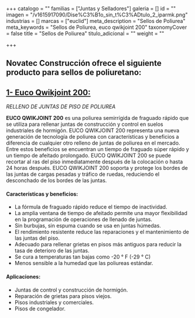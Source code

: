 +++
catalogo = ""
familias = ["Juntas y Selladores"]
galeria = []
id = ""
imagen = "/v1615917090/Dise%C3%B1o_sin_t%C3%ADtulo_2_iparmk.png"
industrias = []
marcas = ["euclid"]
meta_description = "Sellos de Poliurea"
meta_keywords = "Sellos de Poliurea, euco qwikjoint 200"
taxonomyCover = false
title = "Sellos de Poliurea"
titulo_adicional = ""
weight = ""

+++
## Novatec Construcción ofrece el siguiente producto para sellos de poliuretano:

## [**1- Euco Qwikjoint 200:**](https://www.euclidchemical.com/products/construction-products/joint-fillers/polyurea/euco-qwikjoint-200/)

_RELLENO DE JUNTAS DE PISO DE POLIUREA_

**EUCO QWIKJOINT 200** es una poliurea semirrígida de fraguado rápido que se utiliza para rellenar juntas de construcción y control en suelos industriales de hormigón. EUCO QWIKJOINT 200 representa una nueva generación de tecnología de poliurea con características y beneficios a diferencia de cualquier otro relleno de juntas de poliurea en el mercado. Entre estos beneficios se encuentran un tiempo de fraguado súper rápido y un tiempo de afeitado prolongado. EUCO QWIKJOINT 200 se puede recortar al ras del piso inmediatamente después de la colocación o hasta 24 horas después. EUCO QWIKJOINT 200 soporta y protege los bordes de las juntas de cargas pesadas y tráfico de ruedas, reduciendo el desconchado de los bordes de las juntas.

#### **Características y beneficios:**

* La fórmula de fraguado rápido reduce el tiempo de inactividad.
* La amplia ventana de tiempo de afeitado permite una mayor flexibilidad en la programación de operaciones de llenado de juntas.
* Sin burbujas, sin espuma cuando se usa en juntas húmedas.
* El rendimiento resistente reduce las reparaciones y el mantenimiento de las juntas del piso.
* Adecuado para rellenar grietas en pisos más antiguos para reducir la tasa de deterioro de las juntas.
* Se cura a temperaturas tan bajas como -20 ° F (-29 ° C)
* Menos sensible a la humedad que las poliureas estándar.

#### **Aplicaciones:**

* Juntas de control y construcción de hormigón.
* Reparación de grietas para pisos viejos.
* Pisos industriales y comerciales.
* Pisos de congelador.